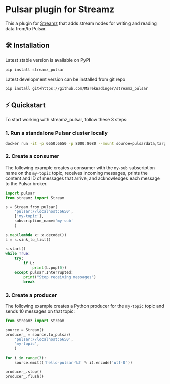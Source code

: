 # Pulsar plugin for Streamz

This a plugin for [Streamz](https://github.com/python-streamz/streamz) that adds stream
nodes for writing and reading data from/to Pulsar.

## 🛠 Installation

Latest stable version is available on PyPI

```sh
pip install streamz_pulsar
```

Latest development version can be installed from git repo

```sh
pip install git+https://github.com/MarekWadinger/streamz_pulsar
```

## ⚡️ Quickstart

To start working with streamz_pulsar, follow these 3 steps:

### 1. Run a standalone Pulsar cluster locally

```sh
docker run -it -p 6650:6650 -p 8000:8080 --mount source=pulsardata,target=/pulsar/data --mount source=pulsarconf,target=/pulsar/conf apachepulsar/pulsar:latest bin/pulsar standalone
```

### 2. Create a consumer

The following example creates a consumer with the `my-sub` subscription name on the `my-topic` topic, receives incoming messages, prints the content and ID of messages that arrive, and acknowledges each message to the Pulsar broker.

```python
import pulsar
from streamz import Stream

s = Stream.from_pulsar(
    'pulsar://localhost:6650',
    ['my-topic'],
    subscription_name='my-sub'
    )

s.map(lambda x: x.decode())
L = s.sink_to_list()

s.start()
while True:
    try:
        if L:
            print(L.pop(0))
    except pulsar.Interrupted:
        print("Stop receiving messages")
        break
```

### 3. Create a producer

The following example creates a Python producer for the `my-topic` topic and sends 10 messages on that topic:

```python
from streamz import Stream

source = Stream()
producer_ = source.to_pulsar(
    'pulsar://localhost:6650',
    'my-topic',
    )

for i in range(3):
    source.emit(('hello-pulsar-%d' % i).encode('utf-8'))

producer_.stop()
producer_.flush()

```
